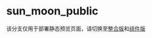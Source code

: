 # sun_moon_public
该分支仅用于部署静态预览页面，请切换至[整合版](https://github.com/YipThim123/sun_moon_public/tree/develop)和[组件版](https://github.com/YipThim123/sun_moon_public/tree/component)
